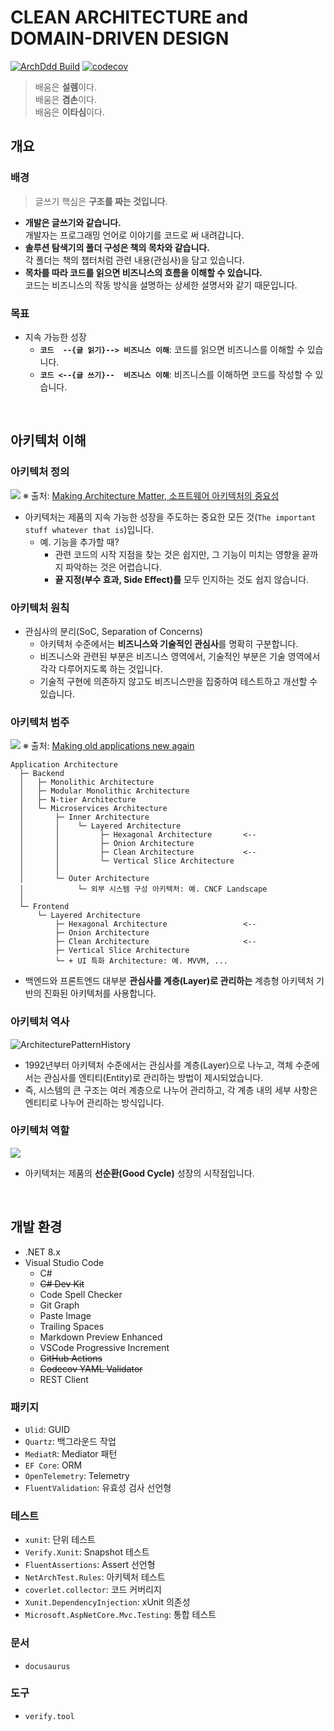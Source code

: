 # CLEAN ARCHITECTURE and DOMAIN-DRIVEN DESIGN

[![ArchDdd Build](https://github.com/hhko/ArchDdd/actions/workflows/build.yml/badge.svg)](https://github.com/hhko/ArchDdd/actions/workflows/build.yml)
[![codecov](https://codecov.io/gh/hhko/ArchDdd/graph/badge.svg?token=VK8HUZTA7K)](https://codecov.io/gh/hhko/ArchDdd)

> 배움은 **설렘**이다.  
> 배움은 **겸손**이다.  
> 배움은 **이타심**이다.

## 개요
### 배경
> 글쓰기 핵심은 **구조를 짜는 것입니다**.

- **개발은 글쓰기와 같습니다.**  
  개발자는 프로그래밍 언어로 이야기를 코드로 써 내려갑니다.
- **솔루션 탐색기의 폴더 구성은 책의 목차와 같습니다.**  
  각 폴더는 책의 챕터처럼 관련 내용(관심사)을 담고 있습니다.
- **목차를 따라 코드를 읽으면 비즈니스의 흐름을 이해할 수 있습니다.**   
  코드는 비즈니스의 작동 방식을 설명하는 상세한 설명서와 같기 때문입니다.

### 목표
- 지속 가능한 성장
  - **`코드  --{글 읽기}--> 비즈니스 이해`**: 코드를 읽으면 비즈니스를 이해할 수 있습니다.
  - **`코드 <--{글 쓰기}--  비즈니스 이해`**: 비즈니스를 이해하면 코드를 작성할 수 있습니다.

<br/>

## 아키텍처 이해
### 아키텍처 정의
![](./docs/docs/03-design/01-architecture/01-overview/img/ArchitectureDefine.png)
※ 출처: [Making Architecture Matter, 소프트웨어 아키텍처의 중요성](https://www.youtube.com/watch?v=4E1BHTvhB7Y)  

- 아키텍처는 제품의 지속 가능한 성장을 주도하는 중요한 모든 것(`The important stuff whatever that is`)입니다.
  - 예. 기능을 추가할 때?
    - 관련 코드의 시작 지점을 찾는 것은 쉽지만, 그 기능이 미치는 영향을 끝까지 파악하는 것은 어렵습니다.
    - **끝 지정(부수 효과, Side Effect)를** 모두 인지하는 것도 쉽지 않습니다.

### 아키텍처 원칙
- 관심사의 분리(SoC, Separation of Concerns)
  - 아키텍처 수준에서는 **비즈니스와 기술적인 관심사**를 명확히 구분합니다.
  - 비즈니스와 관련된 부분은 비즈니스 영역에서, 기술적인 부분은 기술 영역에서 각각 다루어지도록 하는 것입니다.
  - 기술적 구현에 의존하지 않고도 비즈니스만을 집중하여 테스트하고 개선할 수 있습니다.

### 아키텍처 범주
![](./docs/docs/03-design/01-architecture/01-overview/img/ArchitectureCategory.png)
※ 출처: [Making old applications new again](https://sellingsimplifiedinsights.com/asset/app-development/ASSET_co-modernization-whitepaper-inc0460201-122016kata-v1-en_1511772094768.pdf)

```
Application Architecture
  ├─ Backend
  │   ├─ Monolithic Architecture
  │   ├─ Modular Monolithic Architecture
  │   ├─ N-tier Architecture
  │   └─ Microservices Architecture
  │       ├─ Inner Architecture
  │       │    └─ Layered Architecture
  │       │         ├─ Hexagonal Architecture       <--
  │       │         ├─ Onion Architecture
  │       │         ├─ Clean Architecture           <--
  │       │         └─ Vertical Slice Architecture
  │       │
  │       └─ Outer Architecture
  │            └─ 외부 시스템 구성 아키텍처: 예. CNCF Landscape
  │
  └─ Frontend
      └─ Layered Architecture
          ├─ Hexagonal Architecture                 <--
          ├─ Onion Architecture
          ├─ Clean Architecture                     <--
          ├─ Vertical Slice Architecture
          └─ + UI 특화 Architecture: 예. MVVM, ...
```
- 백엔드와 프론트엔드 대부분 **관심사를 계층(Layer)로 관리하는** 계층형 아키텍처 기반의 진화된 아키텍처를 사용합니다.

### 아키텍처 역사
![ArchitecturePatternHistory](./docs/docs/03-design/01-architecture/01-overview/img/ArchitecturePatternHistory.png)

- 1992년부터 아키텍처 수준에서는 관심사를 계층(Layer)으로 나누고, 객체 수준에서는 관심사를 엔티티(Entity)로 관리하는 방법이 제시되었습니다.
- 즉, 시스템의 큰 구조는 여러 계층으로 나누어 관리하고, 각 계층 내의 세부 사항은 엔티티로 나누어 관리하는 방식입니다.

### 아키텍처 역할
![](./docs/docs/03-design/01-architecture/01-overview/img/ArchitectureDevOps.png)

- 아키텍처는 제품의 **선순환(Good Cycle)** 성장의 시작점입니다.

<br/>

## 개발 환경
- .NET 8.x
- Visual Studio Code
  - C#
  - ~~C# Dev Kit~~
  - Code Spell Checker
  - Git Graph
  - Paste Image
  - Trailing Spaces
  - Markdown Preview Enhanced
  - VSCode Progressive Increment
  - ~~GitHub Actions~~
  - ~~Codecov YAML Validator~~
  - REST Client

### 패키지
- `Ulid`: GUID
- `Quartz`: 백그라운드 작업
- `MediatR`: Mediator 패턴
- `EF Core`: ORM
- `OpenTelemetry`: Telemetry
- `FluentValidation`: 유효성 검사 선언형

### 테스트
- `xunit`: 단위 테스트
- `Verify.Xunit`: Snapshot 테스트
- `FluentAssertions`: Assert 선언형
- `NetArchTest.Rules`: 아키텍처 테스트
- `coverlet.collector`: 코드 커버리지
- `Xunit.DependencyInjection`: xUnit 의존성
- `Microsoft.AspNetCore.Mvc.Testing`: 통합 테스트

### 문서
- `docusaurus`

### 도구
- `verify.tool`